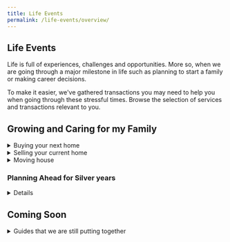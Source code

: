 ```yaml
---
title: Life Events
permalink: /life-events/overview/
---
```


## Life Events 

Life is full of experiences, challenges and opportunities. More so, when we are going through a major milestone in life such as planning to start a family or making career decisions. 

To make it easier, we've gathered transactions you may need to help you when going through these stressful times.
Browse the selection of services and transactions relevant to you.


## Growing and Caring for my Family
<details>
  <summary>Buying your next home</summary>
  
  ### Buying Options
  1. [From HDB](/buying-a-hdb/overview/)
  2. [From resale market](/buying-a-hdb-resale/overview/)
</details>

<details>
  <summary>Selling your current home</summary>
  
  ### How to sell your HDB flat
  1. [Step by Step guide to selling an HDB flat](/selling-a-hdb/overview/)
  
 </details>
 
 <details>
  <summary>Moving house</summary>
  
  ### Moving in
  1. [Change your address on identity document and update government records](https://www.ica.gov.sg/documents/ic/update_residential_address)
  2. [Settle remaining post-sale paperwork](buying-a-hdb/move-in/)
  
</details>


### Planning Ahead for Silver years
<details>
  
### [Plan your retirement income](/plan-for-retirement/determine-needs/)


### [Protecting and Planning your legacy](/plan-my-legacy/plan-ahead/)

</details>



## Coming Soon
 <details>
  <summary>Guides that we are still putting together</summary>
  
### Starting Out

### Getting Married

### Starting a Family

### Staying Employed
</details>
